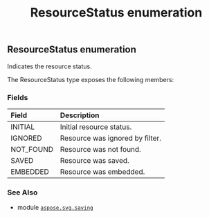 ﻿---
title: ResourceStatus enumeration
second_title: Aspose.SVG for Python via .NET API References
description: 
type: docs
weight: 110
url: /python-net/aspose.svg.saving/resourcestatus/
is_root: false
---

## ResourceStatus enumeration

Indicates the resource status.



The ResourceStatus type exposes the following members:

### Fields
| Field | Description |
| :- | :- |
| INITIAL | Initial resource status. |
| IGNORED | Resource was ignored by filter. |
| NOT_FOUND | Resource was not found. |
| SAVED | Resource was saved. |
| EMBEDDED | Resource was embedded. |



### See Also
* module [`aspose.svg.saving`](..)
